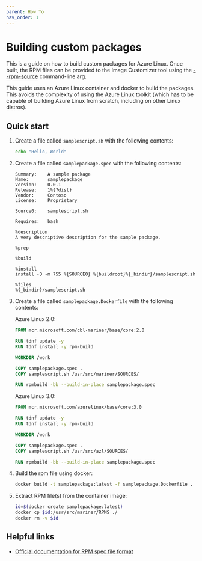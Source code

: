 ```yaml
---
parent: How To
nav_order: 1
---
```


# Building custom packages

This is a guide on how to build custom packages for Azure Linux.
Once built, the RPM files can be provided to the Image Customizer tool using the
[--rpm-source](../api/cli.md#--rpm-sourcepath) command-line arg.

This guide uses an Azure Linux container and docker to build the packages.
This avoids the complexity of using the Azure Linux toolkit (which has to be capable of
building Azure Linux from scratch, including on other Linux distros).

## Quick start

1. Create a file called `samplescript.sh` with the following contents:

   ```bash
   echo "Hello, World"
   ```

2. Create a file called `samplepackage.spec` with the following contents:

   ```rpmspec
   Summary:    A sample package
   Name:       samplepackage
   Version:    0.0.1
   Release:    1%{?dist}
   Vendor:     Contoso
   License:    Proprietary

   Source0:    samplescript.sh

   Requires:   bash

   %description
   A very descriptive description for the sample package.

   %prep

   %build

   %install
   install -D -m 755 %{SOURCE0} %{buildroot}%{_bindir}/samplescript.sh

   %files
   %{_bindir}/samplescript.sh
   ```

3. Create a file called `samplepackage.Dockerfile` with the following contents:

   Azure Linux 2.0:

   ```Dockerfile
   FROM mcr.microsoft.com/cbl-mariner/base/core:2.0

   RUN tdnf update -y
   RUN tdnf install -y rpm-build

   WORKDIR /work

   COPY samplepackage.spec .
   COPY samplescript.sh /usr/src/mariner/SOURCES/

   RUN rpmbuild -bb --build-in-place samplepackage.spec
   ```

   Azure Linux 3.0:

   ```Dockerfile
   FROM mcr.microsoft.com/azurelinux/base/core:3.0

   RUN tdnf update -y
   RUN tdnf install -y rpm-build

   WORKDIR /work

   COPY samplepackage.spec .
   COPY samplescript.sh /usr/src/azl/SOURCES/

   RUN rpmbuild -bb --build-in-place samplepackage.spec
   ```

4. Build the rpm file using docker:

   ```bash
   docker build -t samplepackage:latest -f samplepackage.Dockerfile .
   ```

5. Extract RPM file(s) from the container image:

   ```bash
   id=$(docker create samplepackage:latest)
   docker cp $id:/usr/src/mariner/RPMS ./
   docker rm -v $id
   ```

## Helpful links

- [Official documentation for RPM spec file format](https://rpm-software-management.github.io/rpm/manual/spec.html)
